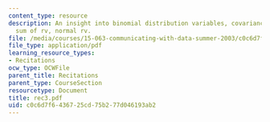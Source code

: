 ```yaml
---
content_type: resource
description: An insight into binomial distribution variables, covariance and correlation,
  sum of rv, normal rv.
file: /media/courses/15-063-communicating-with-data-summer-2003/c0c6d7f6436725cd75b277d046193ab2_rec3.pdf
file_type: application/pdf
learning_resource_types:
- Recitations
ocw_type: OCWFile
parent_title: Recitations
parent_type: CourseSection
resourcetype: Document
title: rec3.pdf
uid: c0c6d7f6-4367-25cd-75b2-77d046193ab2
---
```

